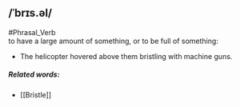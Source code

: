 ## /ˈbrɪs.əl/  
#Phrasal_Verb  
to have a large amount of something, or to be full of something:

- The helicopter hovered above them bristling with machine guns.

##### Related words:
- [[Bristle]]